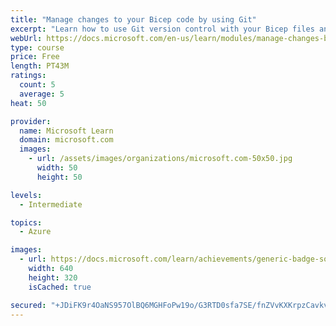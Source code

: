 ```yaml
---
title: "Manage changes to your Bicep code by using Git"
excerpt: "Learn how to use Git version control with your Bicep files and infrastructure as code."
webUrl: https://docs.microsoft.com/en-us/learn/modules/manage-changes-bicep-code-git/
type: course
price: Free
length: PT43M
ratings:
  count: 5
  average: 5
heat: 50

provider:
  name: Microsoft Learn
  domain: microsoft.com
  images:
    - url: /assets/images/organizations/microsoft.com-50x50.jpg
      width: 50
      height: 50

levels:
  - Intermediate

topics:
  - Azure

images:
  - url: https://docs.microsoft.com/learn/achievements/generic-badge-social.png
    width: 640
    height: 320
    isCached: true

secured: "+JDiFK9r4OaNS957OlBQ6MGHFoPw19o/G3RTD0sfa7SE/fnZVvKXKrpzCavkvu1oEmYL8kp5nEpv+MXraZu1NLKnoUTG2NlvYfi3pGC7wXmWtpeM3DK+T+z0BieeWfxnnCdU4GlGMaqS8IwI2uf1u4+xTq8knx/J3BOFpg0uycB3Itq+nqEVJQkxXu4woeQ9GqyfpPHhqPkh6jC5YlhANnuPzbg7vFzqZnQyuqD5dMtATRQG/BBTdezGnd10omGLAe20NVjCvHY8TIKJ5a8WetE7QTGh89rKWl2M7FH20G7h/9Mab2hnsvTZDeAhbwNUOjOLx1+fr/hg1JO1NmwIvmeVi2/V4Virmud+hhvdbZW7pDKKCv98h6t9ffkZLLJ7OKYzYQJAnUCXmdyUfMG7XQFVVRwuagNTChqNcxMPCjI=;P1f0ii36oZufbrf7QhNPKA=="
---
```


